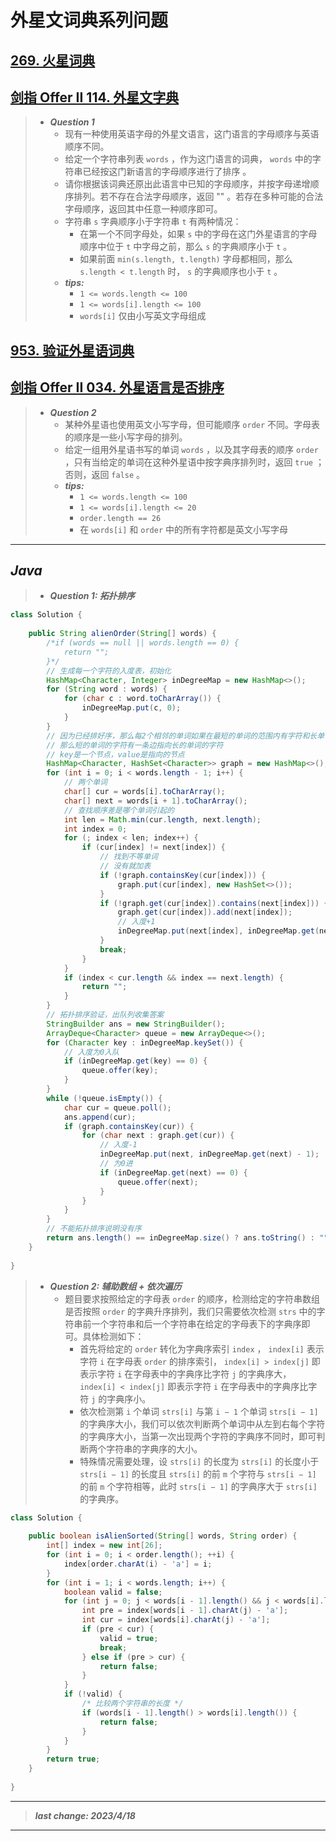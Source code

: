 # 外星文词典系列问题

## [269. 火星词典](https://leetcode.cn/problems/alien-dictionary/)

## [剑指 Offer II 114. 外星文字典](https://leetcode.cn/problems/Jf1JuT/)

> - ***Question 1***
>   - 现有一种使用英语字母的外星文语言，这门语言的字母顺序与英语顺序不同。
>   - 给定一个字符串列表 `words` ，作为这门语言的词典， `words` 中的字符串已经按这门新语言的字母顺序进行了排序 。
>   - 请你根据该词典还原出此语言中已知的字母顺序，并按字母递增顺序排列。若不存在合法字母顺序，返回 "" 。若存在多种可能的合法字母顺序，返回其中任意一种顺序即可。
>   - 字符串 `s` 字典顺序小于字符串 `t` 有两种情况：
>     - 在第一个不同字母处，如果 `s` 中的字母在这门外星语言的字母顺序中位于 `t` 中字母之前，那么 `s` 的字典顺序小于 `t` 。
>     - 如果前面 `min(s.length, t.length)` 字母都相同，那么 `s.length < t.length` 时， `s` 的字典顺序也小于 `t` 。
>   - ***tips:***
>     - `1 <= words.length <= 100`
>     - `1 <= words[i].length <= 100`
>     - `words[i]` 仅由小写英文字母组成

## [953. 验证外星语词典](https://leetcode.cn/problems/verifying-an-alien-dictionary/)

## [剑指 Offer II 034. 外星语言是否排序](https://leetcode.cn/problems/lwyVBB/)

> - ***Question 2***
>   - 某种外星语也使用英文小写字母，但可能顺序 `order` 不同。字母表的顺序是一些小写字母的排列。
>   - 给定一组用外星语书写的单词 `words` ，以及其字母表的顺序 `order` ，只有当给定的单词在这种外星语中按字典序排列时，返回 `true` ；否则，返回 `false` 。
>   - ***tips:***
>     - `1 <= words.length <= 100`
>     - `1 <= words[i].length <= 20`
>     - `order.length == 26`
>     - 在 `words[i]` 和 `order` 中的所有字符都是英文小写字母

---

## *Java*

> - ***Question 1: 拓扑排序***

```java
class Solution {
    
    public String alienOrder(String[] words) {
        /*if (words == null || words.length == 0) {
            return "";
        }*/
        // 生成每一个字符的入度表，初始化
        HashMap<Character, Integer> inDegreeMap = new HashMap<>();
        for (String word : words) {
            for (char c : word.toCharArray()) {
                inDegreeMap.put(c, 0);
            }
        }
        // 因为已经排好序，那么每2个相邻的单词如果在最短的单词的范围内有字符和长单词的字符不一样
        // 那么短的单词的字符有一条边指向长的单词的字符
        // key是一个节点，value是指向的节点
        HashMap<Character, HashSet<Character>> graph = new HashMap<>();
        for (int i = 0; i < words.length - 1; i++) {
            // 两个单词
            char[] cur = words[i].toCharArray();
            char[] next = words[i + 1].toCharArray();
            // 查找顺序差是哪个单词引起的
            int len = Math.min(cur.length, next.length);
            int index = 0;
            for (; index < len; index++) {
                if (cur[index] != next[index]) {
                    // 找到不等单词
                    // 没有就加表
                    if (!graph.containsKey(cur[index])) {
                        graph.put(cur[index], new HashSet<>());
                    }
                    if (!graph.get(cur[index]).contains(next[index])) {
                        graph.get(cur[index]).add(next[index]);
                        // 入度+1
                        inDegreeMap.put(next[index], inDegreeMap.get(next[index]) + 1);
                    }
                    break;
                }
            }
            if (index < cur.length && index == next.length) {
                return "";
            }
        }
        // 拓扑排序验证，出队列收集答案
        StringBuilder ans = new StringBuilder();
        ArrayDeque<Character> queue = new ArrayDeque<>();
        for (Character key : inDegreeMap.keySet()) {
            // 入度为0入队
            if (inDegreeMap.get(key) == 0) {
                queue.offer(key);
            }
        }
        while (!queue.isEmpty()) {
            char cur = queue.poll();
            ans.append(cur);
            if (graph.containsKey(cur)) {
                for (char next : graph.get(cur)) {
                    // 入度-1
                    inDegreeMap.put(next, inDegreeMap.get(next) - 1);
                    // 为0进
                    if (inDegreeMap.get(next) == 0) {
                        queue.offer(next);
                    }
                }
            }
        }
        // 不能拓扑排序说明没有序
        return ans.length() == inDegreeMap.size() ? ans.toString() : "";
    }
    
}
```

> - ***Question 2: 辅助数组 + 依次遍历***
>   - 题目要求按照给定的字母表 `order` 的顺序，检测给定的字符串数组是否按照 `order` 的字典升序排列，我们只需要依次检测 `strs` 中的字符串前一个字符串和后一个字符串在给定的字母表下的字典序即可。具体检测如下：
>     - 首先将给定的 `order` 转化为字典序索引 `index` ， `index[i]` 表示字符 `i` 在字母表 `order` 的排序索引， `index[i] > index[j]` 即表示字符 `i` 在字母表中的字典序比字符 `j` 的字典序大， `index[i] < index[j]` 即表示字符 `i` 在字母表中的字典序比字符 `j` 的字典序小。
>     - 依次检测第 `i` 个单词 `strs[i]` 与第 `i − 1` 个单词 `strs[i − 1]` 的字典序大小，我们可以依次判断两个单词中从左到右每个字符的字典序大小，当第一次出现两个字符的字典序不同时，即可判断两个字符串的字典序的大小。
>     - 特殊情况需要处理，设 `strs[i]` 的长度为 `strs[i]` 的长度小于 `strs[i − 1]` 的长度且 `strs[i]` 的前 `m` 个字符与 `strs[i − 1]` 的前 `m` 个字符相等，此时 `strs[i − 1]` 的字典序大于 `strs[i]` 的字典序。

```java
class Solution {
    
    public boolean isAlienSorted(String[] words, String order) {
        int[] index = new int[26];
        for (int i = 0; i < order.length(); ++i) {
            index[order.charAt(i) - 'a'] = i;
        }
        for (int i = 1; i < words.length; i++) {
            boolean valid = false;
            for (int j = 0; j < words[i - 1].length() && j < words[i].length(); j++) {
                int pre = index[words[i - 1].charAt(j) - 'a'];
                int cur = index[words[i].charAt(j) - 'a'];
                if (pre < cur) {
                    valid = true;
                    break;
                } else if (pre > cur) {
                    return false;
                }
            }
            if (!valid) {
                /* 比较两个字符串的长度 */
                if (words[i - 1].length() > words[i].length()) {
                    return false;
                }
            }
        }
        return true;
    }
    
}
```

---

> ***last change: 2023/4/18***

---
